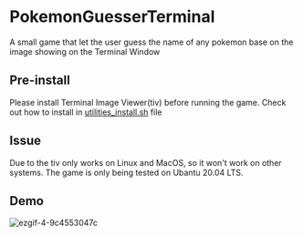 # PokemonGuesserTerminal
A small game that let the user guess the name of any pokemon base on the image showing on the Terminal Window

## Pre-install 
Please install Terminal Image Viewer(tiv) before running the game. Check out how to install in [utilities_install.sh](/utilities_install.sh) file

## Issue
  Due to the tiv only works on Linux and MacOS, so it won't work on other systems. 
  The game is only being tested on Ubantu 20.04 LTS.

## Demo

![ezgif-4-9c4553047c](https://user-images.githubusercontent.com/101837585/165286876-4a5e14f6-94a8-42ea-bc44-6b569a7fcefd.gif)
